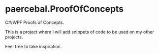 # paercebal.ProofOfConcepts

C#/WPF Proofs of Concepts.

This is a project where I will add snippets of code to be used on my other projects.

Feel free to take inspiration.
